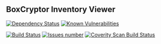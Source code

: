 ## BoxCryptor Inventory Viewer
[![Dependency Status](https://beta.gemnasium.com/badges/github.com/vzwingma/BoxCryptorInventoryViewer.svg)](https://beta.gemnasium.com/projects/github.com/vzwingma/BoxCryptorInventoryViewer)
[![Known Vulnerabilities](https://snyk.io/test/github/vzwingma/boxcryptorinventoryviewer/badge.svg?targetFile=build.gradle)](https://snyk.io/test/github/vzwingma/boxcryptorinventoryviewer?targetFile=build.gradle)

<a href='https://travis-ci.org/vzwingma/BoxCryptorInventoryViewer'><img src='https://api.travis-ci.org/vzwingma/BoxCryptorInventoryViewer.svg?branch=master' alt='Build Status' /></a>
<a href='https://github.com/vzwingma/BoxCryptorInventoryViewer/issues'><img src='http://githubbadges.herokuapp.com/vzwingma/BoxCryptorInventoryViewer/issues?style=square' alt='Issues number' /></a>
<a href="https://scan.coverity.com/projects/vzwingma-utilitaires"><img alt="Coverity Scan Build Status" src="https://img.shields.io/coverity/scan/11280.svg"/></a>